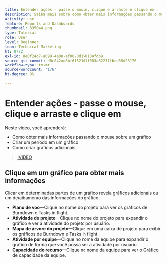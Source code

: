 ```yaml
---
title: Entender ações - passe o mouse, clique e arraste e clique em
description: Saiba mais sobre como obter mais informações passando o mouse sobre um gráfico, criar um período em um gráfico e como fazer com que gráficos adicionais apareçam, tudo em [!DNL  Workfront].
activity: use
feature: Reports and Dashboards
thumbnail: 335044.png
type: Tutorial
role: User
level: Beginner
team: Technical Marketing
kt: 8722
exl-id: 8e0f24d7-a099-4a08-af08-8d150104fdb9
source-git-commit: d0c842ad8bf6f52161f003a62237fbcd35d23176
workflow-type: tm+mt
source-wordcount: '176'
ht-degree: 0%

---
```


# Entender ações - passe o mouse, clique e arraste e clique em

Neste vídeo, você aprenderá:

* Como obter mais informações passando o mouse sobre um gráfico
* Criar um período em um gráfico
* Como criar gráficos adicionais

>[!VIDEO](https://video.tv.adobe.com/v/335044/?quality=12)

## Clique em um gráfico para obter mais informações

Clicar em determinadas partes de um gráfico revela gráficos adicionais ou um detalhamento das informações do gráfico.

* **Plano de voo**—Clique no nome do projeto para ver os gráficos de Burndown e Tasks in flight.
* **Atividade do projeto**—Clique no nome do projeto para expandir o gráfico e ver a atividade do projeto por usuário.
* **Mapa de árvore do projeto**—Clique em uma caixa de projeto para exibir os gráficos de Burndown e Tasks in flight.
* **Atividade por equipe**—Clique no nome da equipe para expandir o gráfico de forma que você possa ver a atividade por usuário.
* **Capacidade do recurso**—Clique no nome da equipe para ver o Gráfico de capacidade da equipe.
